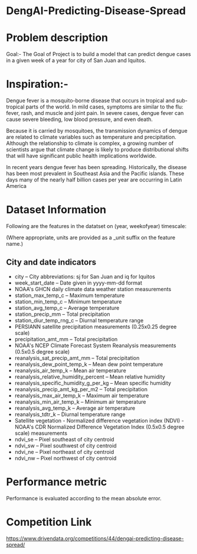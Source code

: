 # DengAI-Predicting-Disease-Spread

# Problem description
Goal:-
The Goal of Project is to build a model that can predict dengue cases in a given week of a year for city of San Juan and Iquitos.
# Inspiration:-
Dengue fever is a mosquito-borne disease that occurs in tropical and sub-tropical parts of the world. In mild cases, symptoms are similar to the flu: fever, rash, and muscle and joint pain. In severe cases, dengue fever can cause severe bleeding, low blood pressure, and even death.

Because it is carried by mosquitoes, the transmission dynamics of dengue are related to climate variables such as temperature and precipitation. Although the relationship to climate is complex, a growing number of scientists argue that climate change is likely to produce distributional shifts that will have significant public health implications worldwide.

In recent years dengue fever has been spreading. Historically, the disease has been most prevalent in Southeast Asia and the Pacific islands. These days many of the nearly half billion cases per year are occurring in Latin America

# Dataset Information
Following are the features in the datatset on  (year, weekofyear) timescale:

(Where appropriate, units are provided as a _unit suffix on the feature name.)
## City and date indicators
* city – City abbreviations: sj for San Juan and iq for Iquitos
* week_start_date – Date given in yyyy-mm-dd format
* NOAA's GHCN daily climate data weather station measurements
* station_max_temp_c – Maximum temperature
* station_min_temp_c – Minimum temperature
* station_avg_temp_c – Average temperature
* station_precip_mm – Total precipitation
* station_diur_temp_rng_c – Diurnal temperature range
* PERSIANN satellite precipitation measurements (0.25x0.25 degree scale)
* precipitation_amt_mm – Total precipitation
* NOAA's NCEP Climate Forecast System Reanalysis measurements (0.5x0.5 degree scale)
* reanalysis_sat_precip_amt_mm – Total precipitation
* reanalysis_dew_point_temp_k – Mean dew point temperature
* reanalysis_air_temp_k – Mean air temperature
* reanalysis_relative_humidity_percent – Mean relative humidity
* reanalysis_specific_humidity_g_per_kg – Mean specific humidity
* reanalysis_precip_amt_kg_per_m2 – Total precipitation
* reanalysis_max_air_temp_k – Maximum air temperature
* reanalysis_min_air_temp_k – Minimum air temperature
* reanalysis_avg_temp_k – Average air temperature
* reanalysis_tdtr_k – Diurnal temperature range
* Satellite vegetation - Normalized difference vegetation index (NDVI) - NOAA's CDR Normalized Difference Vegetation Index (0.5x0.5 degree scale) measurements
* ndvi_se – Pixel southeast of city centroid
* ndvi_sw – Pixel southwest of city centroid
* ndvi_ne – Pixel northeast of city centroid
* ndvi_nw – Pixel northwest of city centroid

# Performance metric
Performance is evaluated according to the mean absolute error.


# Competition Link
https://www.drivendata.org/competitions/44/dengai-predicting-disease-spread/
